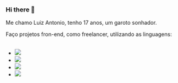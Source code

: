 ### Hi there 👋

  Me chamo Luiz Antonio, tenho 17 anos, um garoto sonhador.

  Faço projetos fron-end, como freelancer, utilizando as linguagens:
  <br>
  <br>
- <img src= "https://img.shields.io/badge/HTML5-E34F26?style=for-the-badge&logo=html5&logoColor=white"/>
- <img src= "https://img.shields.io/badge/CSS3-1572B6?style=for-the-badge&logo=css3&logoColor=white"/>
- <img src="https://img.shields.io/badge/JavaScript-F7DF1E?style=for-the-badge&logo=javascript&logoColor=black"/>
- <img src="https://img.shields.io/badge/React-20232A?style=for-the-badge&logo=react&logoColor=61DAFB"/>

